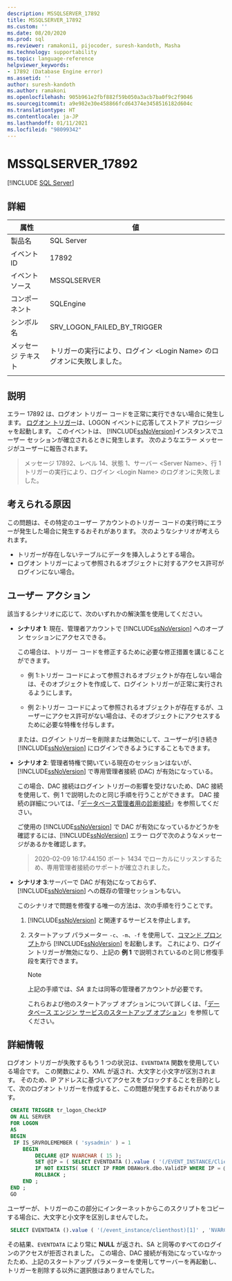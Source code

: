 ```yaml
---
description: MSSQLSERVER_17892
title: MSSQLSERVER_17892
ms.custom: ''
ms.date: 08/20/2020
ms.prod: sql
ms.reviewer: ramakoni1, pijocoder, suresh-kandoth, Masha
ms.technology: supportability
ms.topic: language-reference
helpviewer_keywords:
- 17892 (Database Engine error)
ms.assetid: ''
author: suresh-kandoth
ms.author: ramakoni
ms.openlocfilehash: 905b961e2fbf882f59b050a3acb7ba0f9c2f9046
ms.sourcegitcommit: a9e982e30e458866fcd64374e3458516182d604c
ms.translationtype: HT
ms.contentlocale: ja-JP
ms.lasthandoff: 01/11/2021
ms.locfileid: "98099342"
---
```

# <a name="mssqlserver_17892"></a>MSSQLSERVER_17892
 [!INCLUDE [SQL Server](../../includes/applies-to-version/sqlserver.md)]

## <a name="details"></a>詳細

|属性|値|
|---|---|
|製品名|SQL Server|
|イベント ID|17892|
|イベント ソース|MSSQLSERVER|
|コンポーネント|SQLEngine|
|シンボル名|SRV_LOGON_FAILED_BY_TRIGGER|
|メッセージ テキスト|トリガーの実行により、ログイン \<Login Name> のログオンに失敗しました。|
||

## <a name="explanation"></a>説明

エラー 17892 は、ログオン トリガー コードを正常に実行できない場合に発生します。 [ログオン トリガー](../triggers/logon-triggers.md)は、LOGON イベントに応答してストアド プロシージャを起動します。 このイベントは、 [!INCLUDE[ssNoVersion](../../includes/ssnoversion-md.md)]インスタンスでユーザー セッションが確立されるときに発生します。 次のようなエラー メッセージがユーザーに報告されます。

> メッセージ 17892、レベル 14、状態 1、サーバー \<Server Name>、行 1  
トリガーの実行により、ログイン \<Login Name> のログオンに失敗しました。

## <a name="possible-causes"></a>考えられる原因

この問題は、その特定のユーザー アカウントのトリガー コードの実行時にエラーが発生した場合に発生するおそれがあります。 次のようなシナリオが考えられます。

- トリガーが存在しないテーブルにデータを挿入しようとする場合。
- ログオン トリガーによって参照されるオブジェクトに対するアクセス許可がログインにない場合。

## <a name="user-action"></a>ユーザー アクション

該当するシナリオに応じて、次のいずれかの解決策を使用してください。

- **シナリオ 1**: 現在、管理者アカウントで [!INCLUDE[ssNoVersion](../../includes/ssnoversion-md.md)] へのオープン セッションにアクセスできる。

  この場合は、トリガー コードを修正するために必要な修正措置を講じることができます。

  - 例 1:トリガー コードによって参照されるオブジェクトが存在しない場合は、そのオブジェクトを作成して、ログイン トリガーが正常に実行されるようにします。

  - 例 2:トリガー コードによって参照されるオブジェクトが存在するが、ユーザーにアクセス許可がない場合は、そのオブジェクトにアクセスするために必要な特権を付与します。  
  
  または、ログイン トリガーを削除または無効にして、ユーザーが引き続き [!INCLUDE[ssNoVersion](../../includes/ssnoversion-md.md)] にログインできるようにすることもできます。  

- **シナリオ 2**: 管理者特権で開いている現在のセッションはないが、[!INCLUDE[ssNoVersion](../../includes/ssnoversion-md.md)] で専用管理者接続 (DAC) が有効になっている。

    この場合、DAC 接続はログイン トリガーの影響を受けないため、DAC 接続を使用して、例 1 で説明したのと同じ手順を行うことができます。 DAC 接続の詳細については、「[データベース管理者用の診断接続](../../database-engine/configure-windows/diagnostic-connection-for-database-administrators.md)」を参照してください。

    ご使用の [!INCLUDE[ssNoVersion](../../includes/ssnoversion-md.md)] で DAC が有効になっているかどうかを確認するには、[!INCLUDE[ssNoVersion](../../includes/ssnoversion-md.md)] エラー ログで次のようなメッセージがあるかを確認します。

    > 2020-02-09 16:17:44.150 ポート 1434 でローカルにリッスンするため、専用管理者接続のサポートが確立されました。  

- **シナリオ 3**:サーバーで DAC が有効になっておらず、[!INCLUDE[ssNoVersion](../../includes/ssnoversion-md.md)] への既存の管理セッションもない。

    このシナリオで問題を修復する唯一の方法は、次の手順を行うことです。
  
    1. [!INCLUDE[ssNoVersion](../../includes/ssnoversion-md.md)] と関連するサービスを停止します。
    2. スタートアップ パラメーター `-c`、`-m`、`-f` を使用して、[コマンド プロンプト](/previous-versions/sql/sql-server-2008-r2/ms180965(v=sql.105))から [!INCLUDE[ssNoVersion](../../includes/ssnoversion-md.md)] を起動します。 これにより、ログイン トリガーが無効になり、上記の **例 1** で説明されているのと同じ修復手段を実行できます。
  
        > [!NOTE]
        > 上記の手順では、*SA* または同等の管理者アカウントが必要です。
  
         これらおよび他のスタートアップ オプションについて詳しくは、「[データベース エンジン サービスのスタートアップ オプション](../../database-engine/configure-windows/database-engine-service-startup-options.md)」を参照してください。

## <a name="more-information"></a>詳細情報

ログオン トリガーが失敗するもう 1 つの状況は、`EVENTDATA` 関数を使用している場合です。 この関数により、XML が返され、大文字と小文字が区別されます。  そのため、IP アドレスに基づいてアクセスをブロックすることを目的として、次のログオン トリガーを作成すると、この問題が発生するおそれがあります。

``` sql
 CREATE TRIGGER tr_logon_CheckIP  
 ON ALL SERVER  
 FOR LOGON  
 AS
 BEGIN
  IF IS_SRVROLEMEMBER ( 'sysadmin' ) = 1  
     BEGIN
         DECLARE @IP NVARCHAR ( 15 );  
         SET @IP = ( SELECT EVENTDATA ().value ( '(/EVENT_INSTANCE/ClientHost)[1]' , 'NVARCHAR(15)' ));  
         IF NOT EXISTS( SELECT IP FROM DBAWork.dbo.ValidIP WHERE IP = @IP )  
         ROLLBACK ;  
     END ;  
 END ;  
 GO
```

ユーザーが、トリガーのこの部分にインターネットからこのスクリプトをコピーする場合に、大文字と小文字を区別しませんでした。

```sql
 SELECT EVENTDATA ().value ( '(/event_instance/clienthost)[1]' , 'NVARCHAR(15)' ));  
```

その結果、`EVENTDATA` により常に **NULL** が返され、SA と同等のすべてのログインのアクセスが拒否されました。 この場合、DAC 接続が有効になっていなかったため、上記のスタートアップ パラメーターを使用してサーバーを再起動し、トリガーを削除する以外に選択肢はありませんでした。